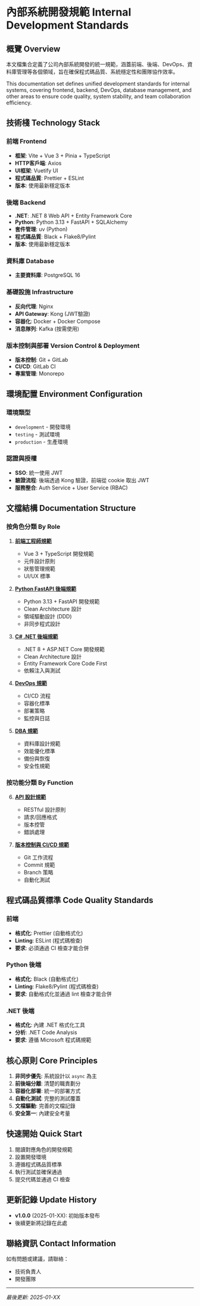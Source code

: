 # 內部系統開發規範 Internal Development Standards

## 概覽 Overview

本文檔集合定義了公司內部系統開發的統一規範，涵蓋前端、後端、DevOps、資料庫管理等各個領域，旨在確保程式碼品質、系統穩定性和團隊協作效率。

This documentation set defines unified development standards for internal systems, covering frontend, backend, DevOps, database management, and other areas to ensure code quality, system stability, and team collaboration efficiency.

## 技術棧 Technology Stack

### 前端 Frontend
- **框架**: Vite + Vue 3 + Pinia + TypeScript
- **HTTP客戶端**: Axios
- **UI框架**: Vuetify UI
- **程式碼品質**: Prettier + ESLint
- **版本**: 使用最新穩定版本

### 後端 Backend
- **.NET**: .NET 8 Web API + Entity Framework Core
- **Python**: Python 3.13 + FastAPI + SQLAlchemy
- **套件管理**: uv (Python)
- **程式碼品質**: Black + Flake8/Pylint
- **版本**: 使用最新穩定版本

### 資料庫 Database
- **主要資料庫**: PostgreSQL 16

### 基礎設施 Infrastructure
- **反向代理**: Nginx
- **API Gateway**: Kong (JWT驗證)
- **容器化**: Docker + Docker Compose
- **消息隊列**: Kafka (按需使用)

### 版本控制與部署 Version Control & Deployment
- **版本控制**: Git + GitLab
- **CI/CD**: GitLab CI
- **專案管理**: Monorepo

## 環境配置 Environment Configuration

### 環境類型
- `development` - 開發環境
- `testing` - 測試環境
- `production` - 生產環境

### 認證與授權
- **SSO**: 統一使用 JWT
- **驗證流程**: 後端透過 Kong 驗證，前端從 cookie 取出 JWT
- **服務整合**: Auth Service + User Service (RBAC)

## 文檔結構 Documentation Structure

### 按角色分類 By Role

1. **[前端工程師規範](./frontend-standards.md)**
   - Vue 3 + TypeScript 開發規範
   - 元件設計原則
   - 狀態管理規範
   - UI/UX 標準

2. **[Python FastAPI 後端規範](./python-fastapi-standards.md)**
   - Python 3.13 + FastAPI 開發規範
   - Clean Architecture 設計
   - 領域驅動設計 (DDD)
   - 非同步程式設計

3. **[C# .NET 後端規範](./csharp-dotnet-standards.md)**
   - .NET 8 + ASP.NET Core 開發規範
   - Clean Architecture 設計
   - Entity Framework Core Code First
   - 依賴注入與測試

4. **[DevOps 規範](./devops-standards.md)**
   - CI/CD 流程
   - 容器化標準
   - 部署策略
   - 監控與日誌

5. **[DBA 規範](./dba-standards.md)**
   - 資料庫設計規範
   - 效能優化標準
   - 備份與恢復
   - 安全性規範

### 按功能分類 By Function

6. **[API 設計規範](./api-standards.md)**
   - RESTful 設計原則
   - 請求/回應格式
   - 版本控管
   - 錯誤處理

7. **[版本控制與 CI/CD 規範](./version-control-cicd.md)**
   - Git 工作流程
   - Commit 規範
   - Branch 策略
   - 自動化測試

## 程式碼品質標準 Code Quality Standards

### 前端
- **格式化**: Prettier (自動格式化)
- **Linting**: ESLint (程式碼檢查)
- **要求**: 必須通過 CI 檢查才能合併

### Python 後端
- **格式化**: Black (自動格式化)
- **Linting**: Flake8/Pylint (程式碼檢查)
- **要求**: 自動格式化並通過 lint 檢查才能合併

### .NET 後端
- **格式化**: 內建 .NET 格式化工具
- **分析**: .NET Code Analysis
- **要求**: 遵循 Microsoft 程式碼規範

## 核心原則 Core Principles

1. **非同步優先**: 系統設計以 `async` 為主
2. **前後端分離**: 清楚的職責劃分
3. **容器化部署**: 統一的部署方式
4. **自動化測試**: 完整的測試覆蓋
5. **文檔驅動**: 完善的文檔記錄
6. **安全第一**: 內建安全考量

## 快速開始 Quick Start

1. 閱讀對應角色的開發規範
2. 設置開發環境
3. 遵循程式碼品質標準
4. 執行測試並確保通過
5. 提交代碼並通過 CI 檢查

## 更新記錄 Update History

- **v1.0.0** (2025-01-XX): 初始版本發布
- 後續更新將記錄在此處

## 聯絡資訊 Contact Information

如有問題或建議，請聯絡：
- 技術負責人
- 開發團隊

---

*最後更新: 2025-01-XX*
